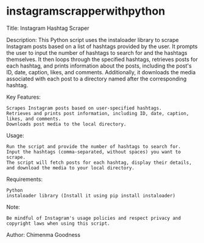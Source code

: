 # instagramscrapperwithpython
Title: Instagram Hashtag Scraper

Description:
This Python script uses the instaloader library to scrape Instagram posts based on a list of hashtags provided by the user. It prompts the user to input the number of hashtags to search for and the hashtags themselves. It then loops through the specified hashtags, retrieves posts for each hashtag, and prints information about the posts, including the post's ID, date, caption, likes, and comments. Additionally, it downloads the media associated with each post to a directory named after the corresponding hashtag.

Key Features:

    Scrapes Instagram posts based on user-specified hashtags.
    Retrieves and prints post information, including ID, date, caption, likes, and comments.
    Downloads post media to the local directory.

Usage:

    Run the script and provide the number of hashtags to search for.
    Input the hashtags (comma-separated, without spaces) you want to scrape.
    The script will fetch posts for each hashtag, display their details, and download the media to your local directory.

Requirements:

    Python
    instaloader library (Install it using pip install instaloader)

Note:

    Be mindful of Instagram's usage policies and respect privacy and copyright laws when using this script.

Author:
Chimenma Goodness
